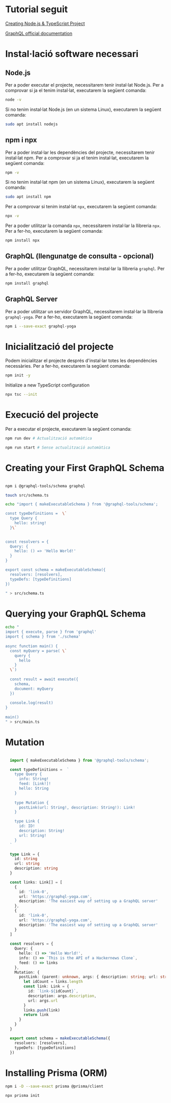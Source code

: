 # Tutorial seguit

[Creating Node.js & TypeScript Project](https://the-guild.dev/graphql/yoga-server/tutorial/basic/01-project-setup)

[GraphQL official documentation](https://graphql.org/learn/)

# Instal·lació software necessari

## Node.js
Per a poder executar el projecte, necessitarem tenir instal·lat Node.js. Per a comprovar si ja el tenim instal·lat, executarem la següent comanda:

```bash
node -v
```

Si no tenim instal·lat Node.js (en un sistema Linux), executarem la següent comanda:

```bash
sudo apt install nodejs
```

## npm i npx
Per a poder instal·lar les dependències del projecte, necessitarem tenir instal·lat npm. Per a comprovar si ja el tenim instal·lat, executarem la següent comanda:

```bash
npm -v
```

Si no tenim instal·lat npm (en un sistema Linux), executarem la següent comanda:

```bash
sudo apt install npm
```

Per a comprovar si tenim instal·lat `npx`, executarem la següent comanda:

```bash
npx -v
```

Per a poder utilitzar la comanda `npx`, necessitarem instal·lar la llibreria `npx`. Per a fer-ho, executarem la següent comanda:

```bash
npm install npx
```

## GraphQL (llengunatge de consulta - opcional)
Per a poder utilitzar GraphQL, necessitarem instal·lar la llibreria `graphql`. Per a fer-ho, executarem la següent comanda:

```bash
npm install graphql 
```

## GraphQL Server 
Per a poder utilitzar un servidor GraphQL, necessitarem instal·lar la llibreria `graphql-yoga`. Per a fer-ho, executarem la següent comanda:

```bash
npm i --save-exact graphql-yoga
```


# Inicialització del projecte

Podem inicialitzar el projecte després d'instal·lar totes les dependències necessàries. Per a fer-ho, executarem la següent comanda:

```bash
npm init -y
```

Initialize a new TypeScript configuration

```bash
npx tsc --init
```

# Execució del projecte

Per a executar el projecte, executarem la següent comanda:

```bash
npm run dev # Actualització automàtica
```

```bash
npm run start # Sense actualització automàtica
```
# Creating your First GraphQL Schema

```bash

npm i @graphql-tools/schema graphql

touch src/schema.ts

echo "import { makeExecutableSchema } from '@graphql-tools/schema';

const typeDefinitions =  \`
  type Query { 
    hello: string! 
  }\`

  
const resolvers = {
  Query: {
    hello: () => 'Hello World!'
  }
}

export const schema = makeExecutableSchema({
  resolvers: [resolvers],
  typeDefs: [typeDefinitions]
})

" > src/schema.ts 

```
# Querying your GraphQL Schema

```bash
echo "
import { execute, parse } from 'graphql'
import { schema } from './schema'
 
async function main() {
  const myQuery = parse( \`
    query {
      hello
    }
  \`)
 
  const result = await execute({
    schema,
    document: myQuery
  })
 
  console.log(result)
}
 
main()
" > src/main.ts
```

# Mutation

```TypeScript

  import { makeExecutableSchema } from '@graphql-tools/schema';

  const typeDefinitions =  `
    type Query {
      info: String!
      feed: [Link!]!
      hello: String
    }
    
    type Mutation {
      postLink(url: String!, description: String!): Link!
    }

    type Link {
      id: ID!
      description: String!
      url: String!
    } 
  `

  type Link = {
    id: string
    url: string
    description: string
  }

  const links: Link[] = [
    {
      id: 'link-0',
      url: 'https://graphql-yoga.com',
      description: 'The easiest way of setting up a GraphQL server'
    },
    {
      id: 'link-0',
      url: 'https://graphql-yoga.com',
      description: 'The easiest way of setting up a GraphQL server'
    }
  ]
  
  const resolvers = {
    Query: {
      hello: () => 'Hello World!',
      info: () => `This is the API of a Hackernews Clone`,
      feed: () => links
    },
    Mutation: {
      postLink: (parent: unknown, args: { description: string; url: string }) => {
        let idCount = links.length
        const link: Link = {
          id: `link-${idCount}`,
          description: args.description,
          url: args.url
        }
        links.push(link)
        return link
      }
    }
  }

  export const schema = makeExecutableSchema({
    resolvers: [resolvers],
    typeDefs: [typeDefinitions]
  })

```

# Installing Prisma (ORM)

```bash
npm i -D --save-exact prisma @prisma/client
```

```bash
npx prisma init
```

